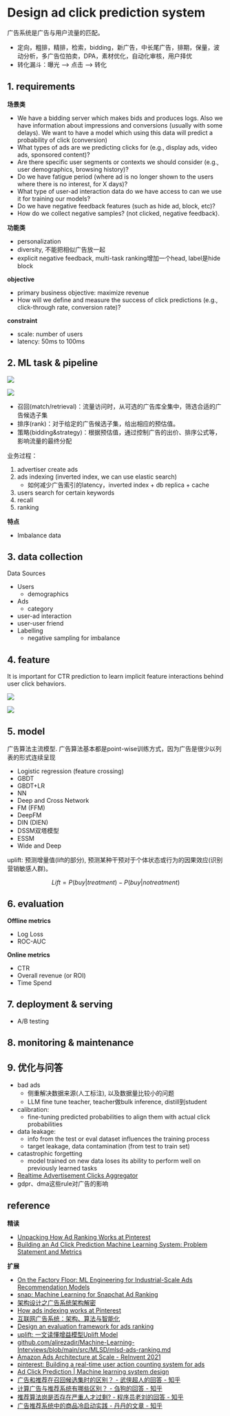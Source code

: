 # Design ad click prediction system

广告系统是广告与用户流量的匹配。
- 定向，粗排，精排，检索，bidding，新广告，中长尾广告，排期，保量，波动分析，多广告位拍卖，DPA，素材优化，自动化审核，用户择优
- 转化漏斗：曝光 —> 点击 —> 转化


## 1. requirements

**场景类**
- We have a bidding server which makes bids and produces logs. Also we have information about impressions and conversions (usually with some delays). We want to have a model which using this data will predict a probability of click (conversion)
- What types of ads are we predicting clicks for (e.g., display ads, video ads, sponsored content)?
- Are there specific user segments or contexts we should consider (e.g., user demographics, browsing history)?
- Do we have fatigue period (where ad is no longer shown to the users where there is no interest, for X days)?
- What type of user-ad interaction data do we have access to can we use it for training our models?
- Do we have negative feedback features (such as hide ad, block, etc)?
- How do we collect negative samples? (not clicked, negative feedback).

**功能类**
- personalization
- diversity, 不能把相似广告放一起
- explicit negative feedback, multi-task ranking增加一个head, label是hide block

**objective**
- primary business objective: maximize revenue
- How will we define and measure the success of click predictions (e.g., click-through rate, conversion rate)?

**constraint**
- scale: number of users
- latency: 50ms to 100ms


## 2. ML task & pipeline

![](../../.github/assets/03ml-ad-pipe2.png)

![](../../.github/assets/03ml-adclick-pipe.png)

- 召回(match/retrieval)：流量访问时，从可选的广告库全集中，筛选合适的广告候选子集
- 排序(rank)：对于给定的广告候选子集，给出相应的预估值。
- 策略(bidding&strategy)：根据预估值，通过控制广告的出价、排序公式等，影响流量的最终分配


业务过程：
1. advertiser create ads
2. ads indexing (inverted index, we can use elastic search)
   - 如何减少广告索引的latency，inverted index + db replica + cache
3. users search for certain keywords
4. recall
5. ranking

**特点**
- Imbalance data


## 3. data collection

Data Sources
- Users
  - demographics
- Ads
  - category
- user-ad interaction
- user-user friend
- Labelling
  - negative sampling for imbalance


## 4. feature

It is important for CTR prediction to learn implicit feature interactions behind user click behaviors.

![](../../.github/assets/03ml-adclick-user.png)

![](../../.github/assets/03ml-adclick-ad.png)


## 5. model

广告算法主流模型. 广告算法基本都是point-wise训练方式，因为广告是很少以列表的形式连续呈现
- Logistic regression (feature crossing)
- GBDT
- GBDT+LR
- NN
- Deep and Cross Network
- FM (FFM)
- DeepFM
- DIN (DIEN)
- DSSM双塔模型
- ESSM
- Wide and Deep

uplift: 预测增量值(lift的部分), 预测某种干预对于个体状态或行为的因果效应(识别营销敏感人群)。

$$ Lift = P(buy|treatment) - P(buy|no treatment) $$


## 6. evaluation
**Offline metrics**
- Log Loss
- ROC-AUC

**Online metrics**
- CTR
- Overall revenue (or ROI)
- Time Spend


## 7. deployment & serving
- A/B testing


## 8. monitoring & maintenance


## 9. 优化与问答

- bad ads
  - 侧重解决数据来源(人工标注), 以及数据量比较小的问题
  - LLM fine tune teacher, teacher做bulk inference, distill到student
- calibration:
  - fine-tuning predicted probabilities to align them with actual click probabilities
- data leakage:
  - info from the test or eval dataset influences the training process
  - target leakage, data contamination (from test to train set)
- catastrophic forgetting
  - model trained on new data loses its ability to perform well on previously learned tasks
- [Realtime Advertisement Clicks Aggregator](https://www.youtube.com/watch?v=_b6FniEjiR4)
- gdpr、dma这些rule对广告的影响


## reference
**精读**
- [Unpacking How Ad Ranking Works at Pinterest](https://www.infoq.com/articles/pinterest-ad-ranking-ai/?topicPageSponsorship=ed11260b-6513-40ba-922f-aae7ac9f942c)
- [Building an Ad Click Prediction Machine Learning System: Problem Statement and Metrics](https://www.linkedin.com/pulse/building-ad-click-prediction-machine-learning-3tlic/)

**扩展**
- [On the Factory Floor: ML Engineering for Industrial-Scale Ads Recommendation Models](https://arxiv.org/abs/2209.05310)
- [snap: Machine Learning for Snapchat Ad Ranking](https://eng.snap.com/machine-learning-snap-ad-ranking)
- [架构设计之广告系统架构解密](https://zhuanlan.zhihu.com/p/300167370)
- [How ads indexing works at Pinterest](https://medium.com/pinterest-engineering/how-ads-indexing-works-at-pinterest-99b4796f289f)
- [互联网广告系统：架构、算法与智能化](https://mp.weixin.qq.com/s/OpaHZc8ZYEH4TXCu65pVOQ)
- [Design an evaluation framework for ads ranking](https://www.tryexponent.com/questions/3095/design-an-evaluation-framework-for-ads-ranking)
- [uplift: 一文读懂增益模型Uplift Model](https://zhuanlan.zhihu.com/p/599355166)
- [github.com/alirezadir/Machine-Learning-Interviews/blob/main/src/MLSD/mlsd-ads-ranking.md](https://github.com/alirezadir/Machine-Learning-Interviews/blob/main/src/MLSD/mlsd-ads-ranking.md)
- [Amazon Ads Architecture at Scale - ReInvent 2021](https://www.youtube.com/watch?v=YRbIAmzFxxc)
- [pinterest: Building a real-time user action counting system for ads](https://medium.com/pinterest-engineering/building-a-real-time-user-action-counting-system-for-ads-88a60d9c9a)
- [Ad Click Prediction | Machine learning system design](https://medium.com/@mumbaiyachori/ad-click-prediction-machine-learning-system-design-6e553d7ccc1c)
- [广告和推荐在召回候选集时的区别？ - 武侠超人的回答 - 知乎](https://www.zhihu.com/question/56781383/answer/3069396264)
- [计算广告与推荐系统有哪些区别？ - 刍狗的回答 - 知乎](https://www.zhihu.com/question/19662693/answer/3547885313)
- [推荐算法岗是否存在严重人才过剩? - 程序员老刘的回答 - 知乎](https://www.zhihu.com/question/320805246/answer/2735102802)
- [广告推荐系统中的商品冷启动实践 - 丹丹的文章 - 知乎](https://zhuanlan.zhihu.com/p/704979435)
